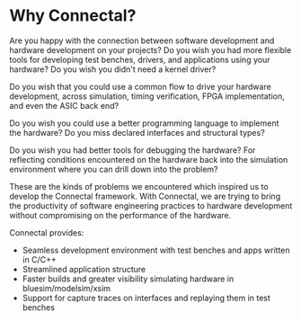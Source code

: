 Why Connectal?
==============

Are you happy with the connection between software development and
hardware development on your projects? Do you wish you had more
flexible tools for developing test benches, drivers, and applications
using your hardware? Do you wish you didn't need a kernel driver?

Do you wish that you could use a common flow to drive your hardware
development, across simulation, timing verification, FPGA
implementation, and even the ASIC back end?

Do you wish you could use a better programming language to implement
the hardware? Do you miss declared interfaces and structural types?

Do you wish you had better tools for debugging the hardware? For
reflecting conditions encountered on the hardware back into the
simulation environment where you can drill down into the problem?

These are the kinds of problems we encountered which inspired us to
develop the Connectal framework. With Connectal, we are trying to
bring the productivity of software engineering practices to hardware
development without compromising on the performance of the hardware.

Connectal provides:

 * Seamless development environment with test benches and apps written in C/C++
 * Streamlined application structure
 * Faster builds and greater visibility simulating hardware in bluesim/modelsim/xsim
 * Support for capture traces on interfaces and replaying them in test benches

